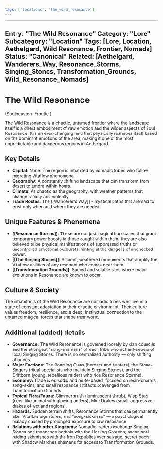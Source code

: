 ```yaml
---
tags: ['locations', 'the_wild_resonance']
---
```



---
Entry: "The Wild Resonance"
Category: "Lore"
Subcategory: "Location"
Tags: [Lore, Location, Aethelgard, Wild Resonance, Frontier, Nomads]
Status: "Canonical"
Related: [Aethelgard, Wanderers_Way, Resonance_Storms, Singing_Stones, Transformation_Grounds, Wild_Resonance_Nomads]
---

# The Wild Resonance
(Southeastern Frontier)

The Wild Resonance is a chaotic, untamed frontier where the landscape itself is a direct embodiment of raw emotion and the wilder aspects of Soul Resonance. It is an ever-changing land that physically reshapes itself based on the dominant emotions of the area, making it one of the most unpredictable and dangerous regions in Aethelgard.

## Key Details
* **Capital**: None. The region is inhabited by nomadic tribes who follow migrating Vitaflow phenomena.
* **Geography**: A constantly shifting landscape that can transform from desert to tundra within hours.
* **Climate**: As chaotic as the geography, with weather patterns that change rapidly and violently.
* **Trade Routes**: The [[Wanderer's Way]] - mystical paths that are said to exist only when and where they are needed.

## Unique Features & Phenomena
* **[[Resonance Storms]]**: These are not just magical hurricanes that grant temporary power boosts to those caught within them; they are also believed to be physical manifestations of suppressed truths or uncontrolled emotional outbursts, hinting at the dangers of unchecked power.
* **[[The Singing Stones]]**: Ancient, weathered monuments that amplify the Vitaflow abilities of any resonant who comes near them.
* **[[Transformation Grounds]]**: Sacred and volatile sites where major evolutions in Resonance are known to occur.

## Culture & Society
The inhabitants of the Wild Resonance are nomadic tribes who live in a state of constant adaptation to their chaotic environment. Their culture values freedom, resilience, and a deep, instinctual connection to the untamed magical forces that shape their world.

## Additional (added) details
* **Governance:** The Wild Resonance is governed loosely by clan councils and the strongest "song-shamans" of each tribe who act as keepers of local Singing Stones. There is no centralized authority — only shifting alliances.
* **Major Factions:** The Roaming Clans (herders and hunters), the Stone-Singers (ritual specialists who maintain Singing Stones), and the Driftborn (young, rebellious raiders who ride Resonance Storms).
* **Economy:** Trade is episodic and route-based, focused on resin-charms, song-skins, and small resonance artifacts scavenged from Transformation Grounds.
* **Typical Flora/Fauna:** Glimmerbrush (luminescent shrub), Wisp Stag (deer-like animal with glowing antlers), Mire Drakes (small, aggressive drakes of wetland regions).
* **Hazards:** Sudden terrain shifts, Resonance Storms that can permanently alter Vitaflow signatures, and "song-sickness" — a psychological malady caused by prolonged exposure to raw resonance.
* **Relations with other Kingdoms:** Nomadic traders exchange Singing Stones and resonance herbals with the Healing Gardens; occasional raiding skirmishes with the Iron Republics over salvage; secret pacts with Shadow Marches shamans for access to Transformation Grounds.
